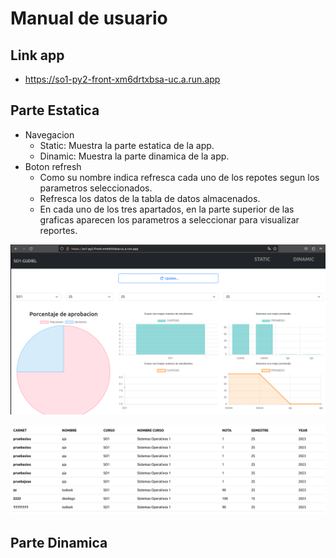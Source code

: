 # Manual de usuario

## Link app

* https://so1-py2-front-xm6drtxbsa-uc.a.run.app

## Parte Estatica

* Navegacion
    * Static: Muestra la parte estatica de la app.
    * Dinamic: Muestra la parte dinamica de la app. 
* Boton refresh
    * Como su nombre indica refresca cada uno de los repotes segun los parametros seleccionados.
    * Refresca los datos de la tabla de datos almacenados.
    * En cada uno de los tres apartados, en la parte superior  de las graficas aparecen los parametros a seleccionar para visualizar reportes.

![Estatica1](./img/parte-estatica-1.png)

![Estatica1](./img/parte-estatica-2.png)

## Parte Dinamica


